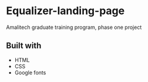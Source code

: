 # Equalizer-landing-page

Amalitech graduate training program, phase one project


## Built with
* HTML
* CSS
* Google fonts

  
